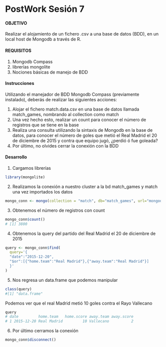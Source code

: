 # PostWork Sesión 7

#### OBJETIVO
Realizar el alojamiento de un fichero .csv a una base de datos (BDD), en un local host de Mongodb a través de R.

#### REQUISITOS
1. Mongodb Compass
2. librerías mongolite
3. Nociones básicas de manejo de BDD

#### Instrucciones
Utilizando el manejador de BDD Mongodb Compass (previamente instalado), deberás de realizar las siguientes acciones:   
1. Alojar el fichero match.data.csv en una base de datos llamada match_games, nombrando al collection como match
2. Una vez hecho esto, realizar un count para conocer el número de registros que se tiene en la base
3. Realiza una consulta utilizando la sintaxis de Mongodb en la base de datos, para conocer el número de goles que metió el Real Madrid el 20 de diciembre de 2015 y contra que equipo jugó, ¿perdió ó fue goleada?
4. Por último, no olvides cerrar la conexión con la BDD

#### Desarrollo
1. Cargamos librerías
```r
library(mongolite)
```
2. Realizamos la conexión a nuestro cluster a la bd match_games y match una vez importados los datos
```r
mongo_conn <- mongo(collection = "match", db="match_games", url="mongodb+srv://mongouser0:o0V7HJaBhYtKgM7N@cluster0.t5c60.mongodb.net/test")
```
3. Obtenemos el número de registros con count
```r
mongo_conn$count()
# [1] 3800
```
4. Obtenemos la query del partido del Real Madrid el 20 de diciembre de 2015
```r
query <- mongo_conn$find(
  query='{
  "date":"2015-12-20", 
  "$or":[{"home.team":"Real Madrid"},{"away.team":"Real Madrid"}]
  }'
)
```
5. Nos regresa un data.frame que podemos manipular
```r
class(query)
#[1] "data.frame"
```
Podemos ver que el real Madrid metió 10 goles contra el Rayo Vallecano
```r
query
# date         home.team   home.score away.team away.score
# 1 2015-12-20 Real Madrid         10 Vallecano          2
```

6. Por último cerramos la conexión
```r
mongo_conn$disconnect()
```

